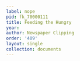 ```yaml
---
label: nope
pid: fk_70000111
title: Feeding the Hungry
year: 
author: Newspaper Clipping
order: '409'
layout: single
collection: documents
---
```

